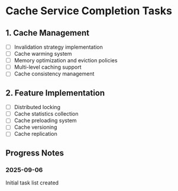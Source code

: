 # Cache Service Completion Tasks

## 1. Cache Management
- [ ] Invalidation strategy implementation
- [ ] Cache warming system
- [ ] Memory optimization and eviction policies
- [ ] Multi-level caching support
- [ ] Cache consistency management

## 2. Feature Implementation
- [ ] Distributed locking
- [ ] Cache statistics collection
- [ ] Cache preloading system
- [ ] Cache versioning
- [ ] Cache replication

## Progress Notes

### 2025-09-06
Initial task list created

